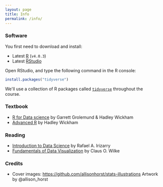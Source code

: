 ```yaml
---
layout: page
title: Info
permalink: /info/
---
```


### Software

You first need to download and install:

* Latest [R](https://cran.r-project.org) (`v4.0.3`)
* Latest [RStudio](https://rstudio.com/products/rstudio/download/)

Open RStudio, and type the following command in the R console:

```r
install.packages("tidyverse")
```

We'll use a collection of R packages called [`tidyverse`](https://www.tidyverse.org) throughout the course.

### Textbook

* [R for Data science](http://r4ds.had.co.nz) by Garrett Grolemund & Hadley Wickham
* [Advanced R](https://adv-r.hadley.nz) by Hadley Wickham

### Reading

* [Introduction to Data Science](https://rafalab.github.io/dsbook/) by Rafael A. Irizarry
* [Fundamentals of Data Visualization](https://clauswilke.com/dataviz/) by Claus O. Wilke

### Credits

* Cover images: <https://github.com/allisonhorst/stats-illustrations> Artwork by @allison_horst
